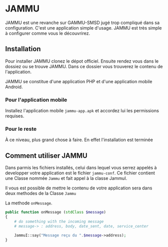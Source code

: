 # JAMMU #

JAMMU est une revanche sur GAMMU-SMSD jugé trop compliqué dans sa configuration. C'est une application simple d'usage. JAMMU est très simple à configurer comme vous le découvrirez.

## Installation ##

Pour installer JAMMU clonez le dépot officiel.
Ensuite rendez vous dans le dossiez ou se trouve JAMMU. Dans ce dossier vous trouverez le contenu de l'application.

JAMMU se constitue d'une application PHP et d'une application mobile Android.

### Pour l'application mobile ###

Installez l'application mobile `jammu-app.apk` et accordez lui les permissions requises.

### Pour le reste ###

À ce niveau, plus grand chose à faire. En effet l'installation est terminée

## Comment utiliser JAMMU ##

Dans parmis les fichiers installés, celui dans lequel vous serrez appelés à developper votre application est le fichier `jammu-conf`.
Ce fichier contient une Classe nommée `Jammu` et fait appel à la classe JammuI.

Il vous est possible de mettre le contenu de votre application sera dans deux methodes de la Classe `Jammu`

La methode `onMessage`.

```php
public function onMessage (stdClass $message)
{
	# do something with the incoming message
	# message-> : address, body, date_sent, date, service_center

	JammuI::say("Message reçu du ".$message->address);
}